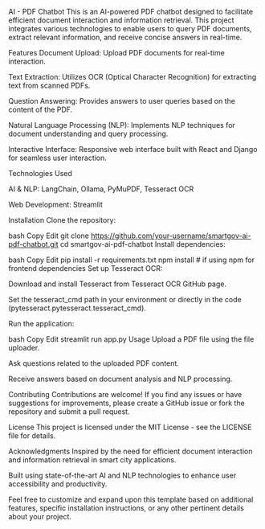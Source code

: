 AI - PDF Chatbot
This is an AI-powered PDF chatbot designed to facilitate efficient document interaction and information retrieval. This project integrates various technologies to enable users to query PDF documents, extract relevant information, and receive concise answers in real-time.

Features
Document Upload: Upload PDF documents for real-time interaction.

Text Extraction: Utilizes OCR (Optical Character Recognition) for extracting text from scanned PDFs.

Question Answering: Provides answers to user queries based on the content of the PDF.

Natural Language Processing (NLP): Implements NLP techniques for document understanding and query processing.

Interactive Interface: Responsive web interface built with React and Django for seamless user interaction.

Technologies Used

AI & NLP: LangChain, Ollama, PyMuPDF, Tesseract OCR

Web Development: Streamlit

Installation
Clone the repository:

bash
Copy
Edit
git clone https://github.com/your-username/smartgov-ai-pdf-chatbot.git
cd smartgov-ai-pdf-chatbot
Install dependencies:

bash
Copy
Edit
pip install -r requirements.txt
npm install  # if using npm for frontend dependencies
Set up Tesseract OCR:

Download and install Tesseract from Tesseract OCR GitHub page.

Set the tesseract_cmd path in your environment or directly in the code (pytesseract.pytesseract.tesseract_cmd).

Run the application:

bash
Copy
Edit
streamlit run app.py
Usage
Upload a PDF file using the file uploader.

Ask questions related to the uploaded PDF content.

Receive answers based on document analysis and NLP processing.

Contributing
Contributions are welcome! If you find any issues or have suggestions for improvements, please create a GitHub issue or fork the repository and submit a pull request.

License
This project is licensed under the MIT License - see the LICENSE file for details.

Acknowledgments
Inspired by the need for efficient document interaction and information retrieval in smart city applications.

Built using state-of-the-art AI and NLP technologies to enhance user accessibility and productivity.

Feel free to customize and expand upon this template based on additional features, specific installation instructions, or any other pertinent details about your project.
